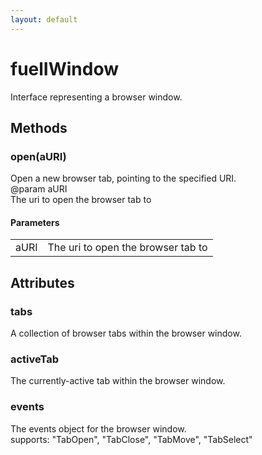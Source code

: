 ```yaml
---
layout: default
---
```


# fuelIWindow #
  
Interface representing a browser window.  
  

## Methods ##

### open(aURI) ###
  
Open a new browser tab, pointing to the specified URI.  
@param   aURI  
         The uri to open the browser tab to  
  

#### Parameters ####

<table>

<tr>
<td>aURI</td>
<td>         The uri to open the browser tab to  
</td>
</tr>

</table>

## Attributes ##

### tabs ###
  
A collection of browser tabs within the browser window.  
  

### activeTab ###
  
The currently-active tab within the browser window.  
  

### events ###
  
The events object for the browser window.  
supports: "TabOpen", "TabClose", "TabMove", "TabSelect"  
  
